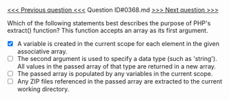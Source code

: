[<<< Previous question <<<](0367.md)  Question ID#0368.md  [>>> Next question >>>](0369.md) 

Which of the following statements best describes the purpose of PHP's extract() function? This function accepts an array as its first argument.



- [x] A variable is created in the current scope for each element in the given associative array.
- [ ] The second argument is used to specify a data type (such as 'string'). All values in the passed array of that type are returned in a new array.
- [ ] The passed array is populated by any variables in the current scope.
- [ ] Any ZIP files referenced in the passed array are extracted to the current working directory.
